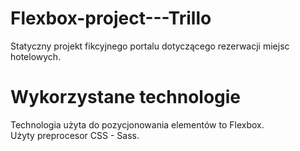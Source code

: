 # Flexbox-project---Trillo
Statyczny projekt fikcyjnego portalu dotyczącego rezerwacji miejsc hotelowych. 

# Wykorzystane technologie 
Technologia użyta do pozycjonowania elementów to Flexbox.\
Użyty preprocesor CSS - Sass.  
